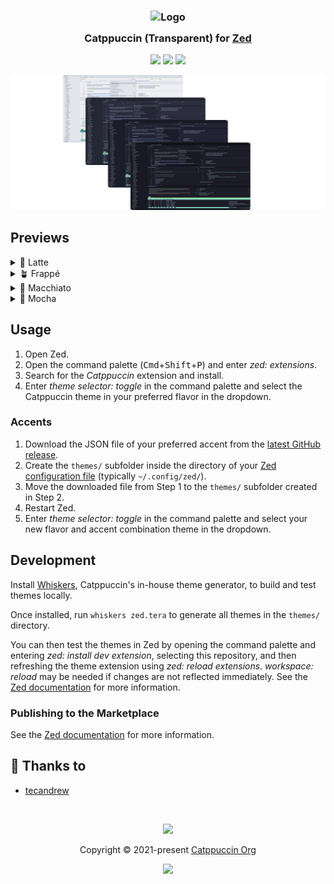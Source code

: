 <h3 align="center">
	<img src="https://raw.githubusercontent.com/catppuccin/catppuccin/main/assets/logos/exports/1544x1544_circle.png" width="100" alt="Logo"/><br/>
	<img src="https://raw.githubusercontent.com/catppuccin/catppuccin/main/assets/misc/transparent.png" height="30" width="0px"/>
	Catppuccin (Transparent) for <a href="https://zed.dev/">Zed</a>
	<img src="https://raw.githubusercontent.com/catppuccin/catppuccin/main/assets/misc/transparent.png" height="30" width="0px"/>
</h3>

<p align="center">
	<a href="https://github.com/JeffreyThor/zed-catppuccin-transparent/stargazers"><img src="https://img.shields.io/github/stars/JeffreyThor/zed-catppuccin-transparent?colorA=363a4f&colorB=b7bdf8&style=for-the-badge"></a>
	<a href="https://github.com/JeffreyThor/zed-catppuccin-transparent/issues"><img src="https://img.shields.io/github/issues/JeffreyThor/zed-catppuccin-transparent?colorA=363a4f&colorB=f5a97f&style=for-the-badge"></a>
	<a href="https://github.com/JeffreyThor/zed-catppuccin-transparent/contributors"><img src="https://img.shields.io/github/contributors/JeffreyThor/zed-catppuccin-transparent?colorA=363a4f&colorB=a6da95&style=for-the-badge"></a>
</p>

<p align="center">
	<img src="assets/preview.webp"/>
</p>

## Previews

<details>
<summary>🌻 Latte</summary>
<img src="assets/latte.webp"/>
</details>
<details>
<summary>🪴 Frappé</summary>
<img src="assets/frappe.webp"/>
</details>
<details>
<summary>🌺 Macchiato</summary>
<img src="assets/macchiato.webp"/>
</details>
<details>
<summary>🌿 Mocha</summary>
<img src="assets/mocha.webp"/>
</details>

## Usage

1. Open Zed.
2. Open the command palette (<kbd>Cmd</kbd>+<kbd>Shift</kbd>+<kbd>P</kbd>) and enter _zed: extensions_.
3. Search for the _Catppuccin_ extension and install.
4. Enter _theme selector: toggle_ in the command palette and select the Catppuccin theme in your preferred flavor in the dropdown.

### Accents

1. Download the JSON file of your preferred accent from the [latest GitHub release](https://github.com/JeffreyThor/zed-catppuccin-transparent/releases/latest).
2. Create the `themes/` subfolder inside the directory of your [Zed configuration file](https://zed.dev/docs/configuring-zed#settings-files) (typically `~/.config/zed/`).
3. Move the downloaded file from Step 1 to the `themes/` subfolder created in Step 2.
4. Restart Zed.
5. Enter _theme selector: toggle_ in the command palette and select your new flavor and accent combination theme in the dropdown.

## Development

Install [Whiskers](https://github.com/catppuccin/whiskers), Catppuccin's in-house theme generator, to build and test themes locally.

Once installed, run `whiskers zed.tera` to generate all themes in the `themes/` directory.

You can then test the themes in Zed by opening the command palette and entering _zed: install dev extension_, selecting this repository, and then refreshing the theme extension using _zed: reload extensions_. _workspace: reload_ may be needed if changes are not reflected immediately. See the [Zed documentation](https://zed.dev/docs/extensions/developing-extensions) for more information.

### Publishing to the Marketplace

See the [Zed documentation](https://zed.dev/docs/extensions/developing-extensions#updating-an-extension) for more information.

## 💝 Thanks to

- [tecandrew](https://github.com/tecandrew)

&nbsp;

<p align="center">
	<img src="https://raw.githubusercontent.com/catppuccin/catppuccin/main/assets/footers/gray0_ctp_on_line.svg?sanitize=true" />
</p>

<p align="center">
	Copyright &copy; 2021-present <a href="https://github.com/catppuccin" target="_blank">Catppuccin Org</a>
</p>

<p align="center">
	<a href="https://github.com/catppuccin/catppuccin/blob/main/LICENSE"><img src="https://img.shields.io/static/v1.svg?style=for-the-badge&label=License&message=MIT&logoColor=d9e0ee&colorA=363a4f&colorB=b7bdf8"/></a>
</p>
